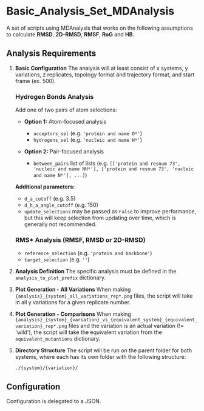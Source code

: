 # Basic_Analysis_Set_MDAnalysis

A set of scripts using MDAnalysis that works on the following assumptions to calculate **RMSD**, **2D-RMSD**, **RMSF**, **RoG** and **HB**.

## Analysis Requirements

1. **Basic Configuration**
   The analysis will at least consist of x systems, y variations, z replicates, topology format and trajectory format, and start frame (ex. 500).

   ### Hydrogen Bonds Analysis

   Add one of two pairs of atom selections:

   - **Option 1:** Atom-focused analysis
     - `acceptors_sel` (e.g. `'protein and name O*'`)
     - `hydrogens_sel` (e.g. `'nucleic and name H*'`)

   - **Option 2:** Pair-focused analysis
     - `between_pairs` list of lists (e.g. `[['protein and resnum 73', 'nucleic and name NH*'], ['protein and resnum 73', 'nucleic and name N*'], ...]`)

   **Additional parameters:**
   - `d_a_cutoff` (e.g. 3.5)
   - `d_h_a_angle_cutoff` (e.g. 150)
   - `update_selections` may be passed as `False` to improve performance, but this will keep selection from updating over time, which is generally not recommended.

   ### RMS* Analysis (RMSF, RMSD or 2D-RMSD)

   - `reference_selection` (e.g. `'protein and backbone'`)
   - `target_selection` (e.g. `''`)

2. **Analysis Definition**
   The specific analysis must be defined in the `analysis_to_plot_prefix` dictionary.

3. **Plot Generation - All Variations**
   When making `{analysis}_{system}_all_variations_rep*.png` files, the script will take in all y variations for a given replicate number.

4. **Plot Generation - Comparisons**
   When making `{analysis}_{system}_{variation}_vs_{equivalent_system}_{equivalent_variation}_rep*.png` files and the variation is an actual variation (!= 'wild'), the script will take the equivalent variation from the `equivalent_mutantions` dictionary.

5. **Directory Structure**
   The script will be run on the parent folder for both systems, where each has its own folder with the following structure:

   ```text
   ./{system}/{variation}/
   ```

## Configuration

Configuration is delegated to a JSON.
